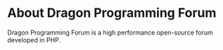 # About Dragon Programming Forum
Dragon Programming Forum is a high performance open-source forum developed in PHP.
